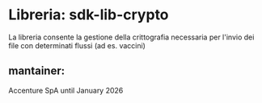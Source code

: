 # **Libreria**: sdk-lib-crypto

La libreria consente la gestione della crittografia necessaria per l'invio dei file con determinati flussi (ad es. vaccini)

## mantainer:
 Accenture SpA until January 2026